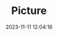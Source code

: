 ---
weight: 1
images:
- /images/edited/210.jpeg
title: Picture
date: 2023-11-11 12:04:16
tags: [luminarneo,work,ilce7m3]
---